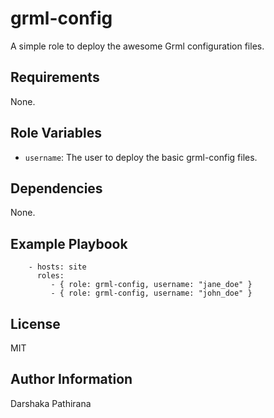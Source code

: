 grml-config
===========

A simple role to deploy the awesome Grml configuration files.

Requirements
------------

None.

Role Variables
--------------

* `username`: The user to deploy the basic grml-config files.

Dependencies
------------

None.

Example Playbook
----------------

```
    - hosts: site
      roles:
         - { role: grml-config, username: "jane_doe" }
         - { role: grml-config, username: "john_doe" }
```

License
-------

MIT

Author Information
------------------

Darshaka Pathirana
